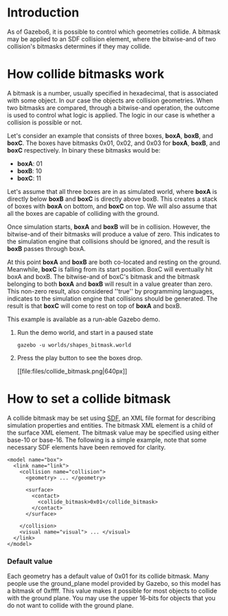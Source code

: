 # Introduction

As of Gazebo6, it is possible to control which geometries collide. A bitmask
may be applied to an SDF collision element, where the bitwise-and of two
collision's bitmasks determines if they may collide.

# How collide bitmasks work

A bitmask is a number, usually specified in hexadecimal, that is associated
with some object. In our case the objects are collision geometries.  When
two bitmasks are compared, through a bitwise-and operation,
the outcome is used to control what logic is applied. The
logic in our case is whether a collision is possible or
not.

Let's consider an example that consists of three boxes, **boxA**, **boxB**,
and **boxC**. The boxes have bitmasks 0x01, 0x02, and 0x03 for **boxA**,
**boxB**, and **boxC** respectively. In binary these bitmasks would be:

  - **boxA**: 01
  - **boxB**: 10
  - **boxC**: 11

Let's assume that all three boxes are in as simulated world, where **boxA**
is directly below **boxB** and **boxC** is directly above boxB. This creates
a stack of boxes with **boxA** on bottom, and **boxC** on top. We will also
assume that all the boxes are capable of colliding with the ground.

Once simulation starts, **boxA** and **boxB** will be in collision. However,
the bitwise-and of their bitmasks will produce a value of zero. This
indicates to the simulation engine that collisions should be ignored,
and the result is **boxB** passes through boxA.

At this point **boxA** and **boxB** are both co-located and resting on the
ground.  Meanwhile, **boxC** is falling from its start position. BoxC will
eventually hit boxA and boxB. The bitwise-and of boxC's bitmask and the
bitmask belonging to both **boxA** and **boxB** will result in a value
greater than zero. This non-zero result, also considered ''true'' by
programming languages, indicates to the simulation engine that collisions
should be generated.  The result is that **boxC** will come to rest on top
of **boxA** and boxB. 

This example is available as a run-able Gazebo demo.

  1. Run the demo world, and start in a paused state

      ~~~
      gazebo -u worlds/shapes_bitmask.world
      ~~~

  1. Press the play button to see the boxes drop.

      [[file:files/collide_bitmask.png|640px]]

# How to set a collide bitmask

A collide bitmask may be set using [SDF](http://sdformat.org), an XML file
format for describing simulation properties and entities. The bitmask XML
element is a child of the surface XML element. The bitmask value may be specified using either base-10 or base-16. The following is a simple example, note that some necessary SDF elements have been removed for clarity.

~~~
<model name="box">
  <link name="link">
    <collision name="collision">
      <geometry> ... </geometry>

      <surface>
        <contact>
          <collide_bitmask>0x01</collide_bitmask>
        </contact>
      </surface>

    </collision>
    <visual name="visual"> ... </visual>
  </link>
</model>
~~~

### Default value

Each geometry has a default value of 0x01 for its collide bitmask. Many
people use the ground_plane model provided by Gazebo, so this model has
a bitmask of 0xffff. This value makes it possible for most objects to
collide with the ground plane. You may use the upper 16-bits for objects
that you do not want to collide with the ground plane.
